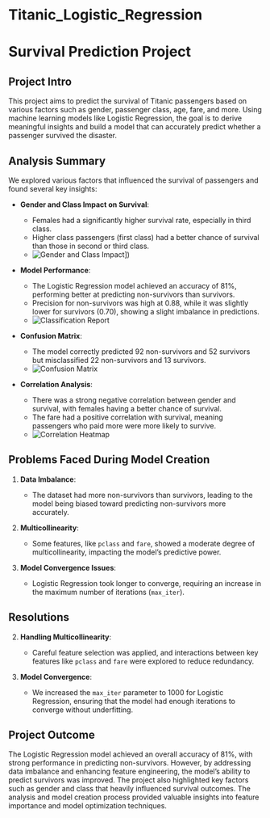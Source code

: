 # Titanic_Logistic_Regression
# Survival Prediction Project

## Project Intro

This project aims to predict the survival of Titanic passengers based on various factors such as gender, passenger class, age, fare, and more. Using machine learning models like Logistic Regression, the goal is to derive meaningful insights and build a model that can accurately predict whether a passenger survived the disaster.

## Analysis Summary

We explored various factors that influenced the survival of passengers and found several key insights:

- **Gender and Class Impact on Survival**: 
    - Females had a significantly higher survival rate, especially in third class.
    - Higher class passengers (first class) had a better chance of survival than those in second or third class.
    - ![Gender and Class Impact]([https://github.com/gursimran8/Titanic_Logistic_Regression/blob/main/Images/Barplot_gender~class~survival.png)])

- **Model Performance**: 
    - The Logistic Regression model achieved an accuracy of 81%, performing better at predicting non-survivors than survivors.
    - Precision for non-survivors was high at 0.88, while it was slightly lower for survivors (0.70), showing a slight imbalance in predictions.
    - ![Classification Report]([path/to/your/image.png](https://github.com/gursimran8/Titanic_Logistic_Regression/blob/main/Images/Classification%20Report.png))

- **Confusion Matrix**: 
    - The model correctly predicted 92 non-survivors and 52 survivors but misclassified 22 non-survivors and 13 survivors.
    - ![Confusion Matrix]([path/to/your/image.png](https://github.com/gursimran8/Titanic_Logistic_Regression/blob/main/Images/Confusion%20Matrix.png))

- **Correlation Analysis**: 
    - There was a strong negative correlation between gender and survival, with females having a better chance of survival.
    - The fare had a positive correlation with survival, meaning passengers who paid more were more likely to survive.
    - ![Correlation Heatmap]([path/to/your/image.png](https://github.com/gursimran8/Titanic_Logistic_Regression/blob/main/Images/Correlation%20after%20label_encoding.png))

## Problems Faced During Model Creation

1. **Data Imbalance**:
    - The dataset had more non-survivors than survivors, leading to the model being biased toward predicting non-survivors more accurately.

2. **Multicollinearity**:
    - Some features, like `pclass` and `fare`, showed a moderate degree of multicollinearity, impacting the model’s predictive power.

3. **Model Convergence Issues**:
    - Logistic Regression took longer to converge, requiring an increase in the maximum number of iterations (`max_iter`).

## Resolutions

2. **Handling Multicollinearity**:
    - Careful feature selection was applied, and interactions between key features like `pclass` and `fare` were explored to reduce redundancy.

3. **Model Convergence**:
    - We increased the `max_iter` parameter to 1000 for Logistic Regression, ensuring that the model had enough iterations to converge without underfitting.

## Project Outcome

The Logistic Regression model achieved an overall accuracy of 81%, with strong performance in predicting non-survivors. However, by addressing data imbalance and enhancing feature engineering, the model’s ability to predict survivors was improved. The project also highlighted key factors such as gender and class that heavily influenced survival outcomes. The analysis and model creation process provided valuable insights into feature importance and model optimization techniques.


